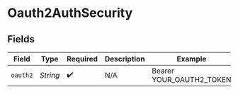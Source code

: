 # Oauth2AuthSecurity


## Fields

| Field                    | Type                     | Required                 | Description              | Example                  |
| ------------------------ | ------------------------ | ------------------------ | ------------------------ | ------------------------ |
| `oauth2`                 | *String*                 | :heavy_check_mark:       | N/A                      | Bearer YOUR_OAUTH2_TOKEN |